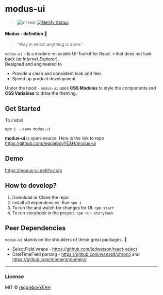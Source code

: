 # modus-ui

> ![alt text](https://img.shields.io/badge/Unstable-WorkInPorgress-red 'Work in progress')  [![Netlify Status](https://api.netlify.com/api/v1/badges/4f69940d-59f6-47e9-98ed-0846b75fae40/deploy-status)](https://app.netlify.com/sites/modus-ui/deploys)

#### Modus - definition 📖

> "Way in which anything is done."

`modus-ui` - Is a modern re-usable UI-Toolkit for React ⚛️that does not look back (_at Internet Explorer_).  
Designed and engineered to

- Provide a clean and consistent look and feel.
- Speed up product development

Under the hood - `modus-ui` uses **CSS Modules** to style the components and **CSS Variables** to drive the theming.

## Get Started

To install

```
npm i --save modus-ui
```

**modus-ui** is open-source. Here is the link to repo https://github.com/reggieboyYEAH/modus-ui

## Demo

https://modus-ui.netlify.com

## How to develop?

1.  Download or Clone the repo.
2.  Install all dependencies. Run `npm i`
3.  To run the and watch for changes for UI. `npm start`
4.  To run storybook in the project. `npm run storybook`

## Peer Dependencies

`modus-ui` stands on the shoulders of these great packages. 🤝

- SelectField wraps - https://github.com/jedwatson/react-select
- DateTimeField parsing - https://github.com/wanasit/chrono and https://github.com/moment/moment/

---

### License

MIT © [reggieboyYEAH](https://github.com/reggieboyYEAH)

